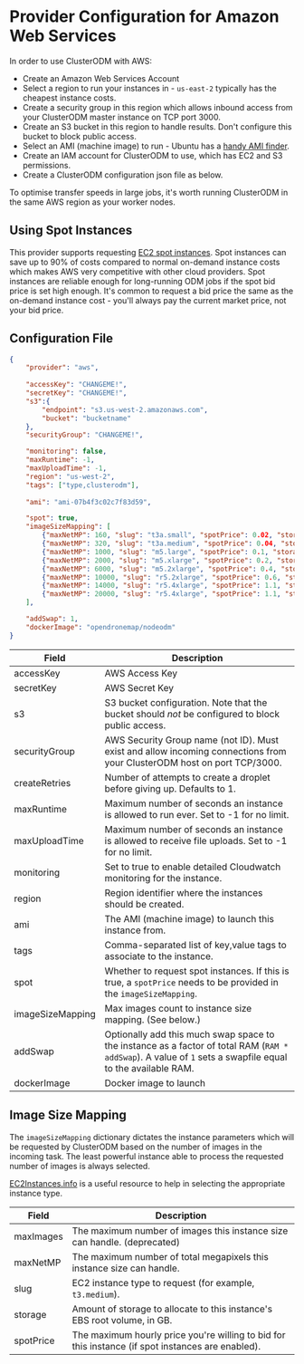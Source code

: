 # Provider Configuration for Amazon Web Services

In order to use ClusterODM with AWS:

* Create an Amazon Web Services Account
* Select a region to run your instances in - `us-east-2` typically has the cheapest instance costs.
* Create a security group in this region which allows inbound access from your ClusterODM master instance on TCP port 3000.
* Create an S3 bucket in this region to handle results. Don't configure this bucket to block public access.
* Select an AMI (machine image) to run - Ubuntu has a [handy AMI finder](https://cloud-images.ubuntu.com/locator/ec2/).
* Create an IAM account for ClusterODM to use, which has EC2 and S3 permissions.
* Create a ClusterODM configuration json file as below.

To optimise transfer speeds in large jobs, it's worth running ClusterODM in the same AWS region as your worker nodes.

## Using Spot Instances

This provider supports requesting [EC2 spot instances](https://aws.amazon.com/ec2/spot/). Spot instances can save up to 90% of costs compared to
normal on-demand instance costs which makes AWS very competitive with other cloud providers. Spot instances are reliable enough
for long-running ODM jobs if the spot bid price is set high enough. It's common to request a bid price the same as
the on-demand instance cost - you'll always pay the current market price, not your bid price.

## Configuration File
```json
{
    "provider": "aws",
    
    "accessKey": "CHANGEME!",
    "secretKey": "CHANGEME!",
    "s3":{
    	"endpoint": "s3.us-west-2.amazonaws.com",
        "bucket": "bucketname"
    },
    "securityGroup": "CHANGEME!",

    "monitoring": false,
    "maxRuntime": -1,
    "maxUploadTime": -1,
    "region": "us-west-2",
    "tags": ["type,clusterodm"],
    
    "ami": "ami-07b4f3c02c7f83d59",

    "spot": true,
    "imageSizeMapping": [
        {"maxNetMP": 160, "slug": "t3a.small", "spotPrice": 0.02, "storage": 60},
        {"maxNetMP": 320, "slug": "t3a.medium", "spotPrice": 0.04, "storage": 100},
		{"maxNetMP": 1000, "slug": "m5.large", "spotPrice": 0.1, "storage": 160},
		{"maxNetMP": 2000, "slug": "m5.xlarge", "spotPrice": 0.2, "storage": 320},
		{"maxNetMP": 6000, "slug": "m5.2xlarge", "spotPrice": 0.4, "storage": 640},
		{"maxNetMP": 10000, "slug": "r5.2xlarge", "spotPrice": 0.6, "storage": 1200},
		{"maxNetMP": 14000, "slug": "r5.4xlarge", "spotPrice": 1.1, "storage": 2000},
		{"maxNetMP": 20000, "slug": "r5.4xlarge", "spotPrice": 1.1, "storage": 2500}
    ],

    "addSwap": 1,
    "dockerImage": "opendronemap/nodeodm"
}
```

| Field            | Description                                                                                                                                                |
|------------------|------------------------------------------------------------------------------------------------------------------------------------------------------------|
| accessKey        | AWS Access Key                                                                                                                                             |
| secretKey        | AWS Secret Key                                                                                                                                             |
| s3               | S3 bucket configuration. Note that the bucket should *not* be configured to block public access.                                                           |
| securityGroup    | AWS Security Group name (not ID). Must exist and allow incoming connections from your ClusterODM host on port TCP/3000.                                    |
| createRetries    | Number of attempts to create a droplet before giving up. Defaults to 1.
| maxRuntime       | Maximum number of seconds an instance is allowed to run ever. Set to -1 for no limit.                                                                      |
| maxUploadTime    | Maximum number of seconds an instance is allowed to receive file uploads. Set to -1 for no limit.                                                          |
| monitoring       | Set to true to enable detailed Cloudwatch monitoring for the instance.                                                                                     |
| region           | Region identifier where the instances should be created.                                                                                                   |
| ami              | The AMI (machine image) to launch this instance from.                                                                                                      |
| tags             | Comma-separated list of key,value tags to associate to the instance.                                                                                      |
| spot             | Whether to request spot instances. If this is true, a `spotPrice` needs to be provided in the `imageSizeMapping`.                                          |
| imageSizeMapping | Max images count to instance size mapping. (See below.)                                                                                                    |
| addSwap          | Optionally add this much swap space to the instance as a factor of total RAM (`RAM * addSwap`). A value of `1` sets a swapfile equal to the available RAM. |
| dockerImage      | Docker image to launch                                                                                                                                     |

## Image Size Mapping

The `imageSizeMapping` dictionary dictates the instance parameters which will be requested by ClusterODM based on the number of images in the incoming task. The least powerful
instance able to process the requested number of images is always selected.

[EC2Instances.info](https://www.ec2instances.info) is a useful resource to help in selecting the appropriate instance type.

| Field     | Description                                                                                       |
|-----------|---------------------------------------------------------------------------------------------------|
| maxImages | The maximum number of images this instance size can handle. (deprecated)                          |
| maxNetMP  | The maximum number of total megapixels this instance size can handle.                             |
| slug      | EC2 instance type to request (for example, `t3.medium`).                                          |
| storage   | Amount of storage to allocate to this instance's EBS root volume, in GB.                          |
| spotPrice | The maximum hourly price you're willing to bid for this instance (if spot instances are enabled). |
